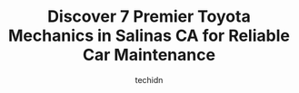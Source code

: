 ---
layout: ampstory
image: https://images.unsplash.com/photo-1529589438034-00c0e7a6452f?ixlib=rb-4.0.3&ixid=MnwxMjA3fDB8MHxwaG90by1wYWdlfHx8fGVufDB8fHx8&auto=format&fit=crop&w=640&h=853&q=80
author: techidn
featured: false
description: For top-quality automotive repairs and maintenance, visit the 7 best Toyota Mechanic in Salinas CA, USA. Their reputation for excellence and their dedication to customer satisfaction make th
title: Discover 7 Premier Toyota Mechanics in Salinas CA for Reliable Car Maintenance
cover:
   title: Discover 7 Premier Toyota Mechanics in Salinas CA for Reliable Car Maintenance
   subtitle: Rickpate
   background: https://images.unsplash.com/photo-1529589438034-00c0e7a6452f?ixlib=rb-4.0.3&ixid=MnwxMjA3fDB8MHxwaG90by1wYWdlfHx8fGVufDB8fHx8&auto=format&fit=crop&w=640&h=853&q=80

pages: 
 - layout: thirds
   top: <h1>#1 Trustlane Automotive</h1>
   bottom: "<p>Trustlane had me covered right when my tire blew out on way to work. Immediately helped me and fixed it for a complete deal. Thank you so much Trustlane automotive will b</p>"
   background: https://www.knot35.com/toplist/wp-content/uploads/2023/06/best-toyota-mechanic-1-in-salinas-ca-1685837117.jpeg
   backgroundblur: true
 - layout: thirds
   top: <h1>#2 A1 AUTOMOTIVE</h1>
   bottom: "<p>1299 N Main St, Salinas, CA 93906, United States</p>"
   background: https://www.knot35.com/toplist/wp-content/uploads/2023/06/best-toyota-mechanic-2-in-salinas-ca-1685837117.jpeg
   cta:
      link: https://www.knot35.com/toplist/discover-7-premier-toyota-mechanics-in-salinas-ca-for-reliable-car-maintenance/
      text: Discover 7 Premier Toyota Mechanics in Salinas CA for Reliable Car Maintenance
 - layout: thirds
   top: <h1>#3 Green Phoenix Auto Repair</h1>
   bottom: "<p>1107 S Main St, Salinas, CA 93901, United States</p>"
   background: https://www.knot35.com/toplist/wp-content/uploads/2023/06/best-toyota-mechanic-3-in-salinas-ca-1685837118.jpeg
   cta:
      link: https://www.knot35.com/toplist/discover-7-premier-toyota-mechanics-in-salinas-ca-for-reliable-car-maintenance/
      text: Discover 7 Premier Toyota Mechanics in Salinas CA for Reliable Car Maintenance
 - layout: thirds
   top: <h1>#4 Salinas Car Care</h1>
   bottom: "<p>1341 Dayton St, Salinas, CA 93901, United States</p>"
   background: https://images.unsplash.com/photo-1515405295579-ba7b45403062?ixlib=rb-4.0.3&ixid=MnwxMjA3fDB8MHxwaG90by1wYWdlfHx8fGVufDB8fHx8&auto=format&fit=crop&w=640&h=853&q=80
   cta:
      link: https://www.knot35.com/toplist/discover-7-premier-toyota-mechanics-in-salinas-ca-for-reliable-car-maintenance/
      text: Discover 7 Premier Toyota Mechanics in Salinas CA for Reliable Car Maintenance
 - layout: thirds
   top: <h1>#5 One Stop Auto Care</h1>
   bottom: "<p>324 E Alisal St, Salinas, CA 93901, United States</p>"
   background: https://images.unsplash.com/photo-1522441815192-d9f04eb0615c?ixlib=rb-4.0.3&ixid=MnwxMjA3fDB8MHxwaG90by1wYWdlfHx8fGVufDB8fHx8&auto=format&fit=crop&w=640&h=853&q=80
   cta:
      link: https://www.knot35.com/toplist/discover-7-premier-toyota-mechanics-in-salinas-ca-for-reliable-car-maintenance/
      text: Discover 7 Premier Toyota Mechanics in Salinas CA for Reliable Car Maintenance
 - layout: thirds
   top: <h1>#6 Valley Center Car Care</h1>
   bottom: "<p>1029 S Main St, Salinas, CA 93901, United States</p>"
   background: https://images.unsplash.com/photo-1534312527009-56c7016453e6?ixlib=rb-4.0.3&ixid=MnwxMjA3fDB8MHxwaG90by1wYWdlfHx8fGVufDB8fHx8&auto=format&fit=crop&w=640&h=853&q=80
   cta:
      link: https://www.knot35.com/toplist/discover-7-premier-toyota-mechanics-in-salinas-ca-for-reliable-car-maintenance/
      text: Discover 7 Premier Toyota Mechanics in Salinas CA for Reliable Car Maintenance
 - layout: thirds
   top: <h1>#7 Mons Auto Repair</h1>
   bottom: "<p>227 Commission St, Salinas, CA 93901, United States</p>"
   background: https://images.unsplash.com/photo-1599422314077-f4dfdaa4cd09?ixlib=rb-4.0.3&ixid=MnwxMjA3fDB8MHxwaG90by1wYWdlfHx8fGVufDB8fHx8&auto=format&fit=crop&w=640&h=853&q=80
   cta:
      link: https://www.knot35.com/toplist/discover-7-premier-toyota-mechanics-in-salinas-ca-for-reliable-car-maintenance/
      text: Discover 7 Premier Toyota Mechanics in Salinas CA for Reliable Car Maintenance
 - layout: thirds
   middle: Continue reading...
   background: https://images.unsplash.com/photo-1574169208507-84376144848b?ixlib=rb-4.0.3&ixid=MnwxMjA3fDB8MHxwaG90by1wYWdlfHx8fGVufDB8fHx8&auto=format&fit=crop&w=640&h=853&q=80
   cta:
      link: https://www.knot35.com/toplist/discover-7-premier-toyota-mechanics-in-salinas-ca-for-reliable-car-maintenance/
      text: Discover 7 Premier Toyota Mechanics in Salinas CA for Reliable Car Maintenance
      
---